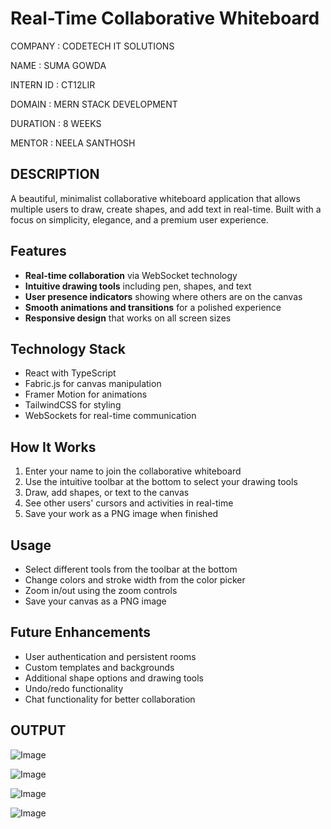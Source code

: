 # Real-Time Collaborative Whiteboard

COMPANY : CODETECH IT SOLUTIONS

NAME : SUMA GOWDA

INTERN ID : CT12LIR

DOMAIN : MERN STACK DEVELOPMENT

DURATION : 8 WEEKS

MENTOR : NEELA SANTHOSH

## DESCRIPTION

A beautiful, minimalist collaborative whiteboard application that allows multiple users to draw, create shapes, and add text in real-time. Built with a focus on simplicity, elegance, and a premium user experience.

## Features

- **Real-time collaboration** via WebSocket technology
- **Intuitive drawing tools** including pen, shapes, and text
- **User presence indicators** showing where others are on the canvas
- **Smooth animations and transitions** for a polished experience
- **Responsive design** that works on all screen sizes

## Technology Stack

- React with TypeScript
- Fabric.js for canvas manipulation
- Framer Motion for animations
- TailwindCSS for styling
- WebSockets for real-time communication

## How It Works

1. Enter your name to join the collaborative whiteboard
2. Use the intuitive toolbar at the bottom to select your drawing tools
3. Draw, add shapes, or text to the canvas
4. See other users' cursors and activities in real-time
5. Save your work as a PNG image when finished

## Usage

- Select different tools from the toolbar at the bottom
- Change colors and stroke width from the color picker
- Zoom in/out using the zoom controls
- Save your canvas as a PNG image

## Future Enhancements

- User authentication and persistent rooms
- Custom templates and backgrounds
- Additional shape options and drawing tools
- Undo/redo functionality
- Chat functionality for better collaboration

## OUTPUT

![Image](https://github.com/user-attachments/assets/9269f6f4-37f7-44b3-bf25-6277c6381aae)

![Image](https://github.com/user-attachments/assets/340e6d33-d238-4793-bfb2-ea97e4bfa37f)

![Image](https://github.com/user-attachments/assets/b2a54ef9-3d8b-48da-91df-98d53358164b)

![Image](https://github.com/user-attachments/assets/8a31adb6-5f5f-4816-995f-e179cd81f5a9)
